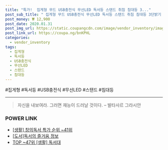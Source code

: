 ```yaml
--- 
title: "특가!  집게형 무드 USB충전식 무선LED 독서등 스탠드 취침 침대등 3..." 
post_sub_title: " 집게형 무드 USB충전식 무선LED 독서등 스탠드 취침 침대등 3단밝기 반디몰" 
post_money: ₩ 12,900 
post_date: 2020.01.31 
post_img_url: https://static.coupangcdn.com/image/vendor_inventory/images/2018/11/21/12/5/8fe21651-bbe7-4767-8ed4-8f23600fb6af.jpg 
post_link_url: https://coupa.ng/bnKPHL 
categories: 
  - vendor_inventory 
tags: 
  - 집게형 
  - 독서등 
  - USB충전식 
  - 무선LED 
  - 스탠드 
  - 침대등 
--- 
```

  #집게형 #독서등 #USB충전식 #무선LED #스탠드 #침대등 
<hr> 

> 자신을 내보여라. 그러면 재능이 드러날 것이다. – 발타사르 그라시안 


### POWER LINK

* <a href="https://blog.naver.com/sakai111/221790909934" target="_blank"> [생활] 창의독서 특가 순위 ~41위</a>
* <a href="https://blog.naver.com/sakai111/221773786689" target="_blank">[도서]독서의 즐거움 정보</a>
* <a href="https://blog.naver.com/fasyy4321/221776302587" target="_blank"> TOP ~47위 [생활] 독서대</a>
